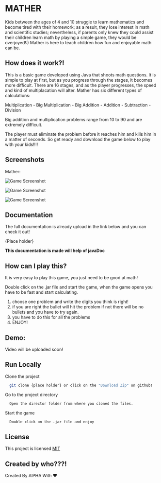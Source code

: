 # MATHER

Kids between the ages of 4 and 10 struggle to learn mathematics and become tired with their homework; as a result, they lose interest in math and scientific studies; nevertheless, if parents only knew they could assist their children learn math by playing a simple game, they would be overjoyed!:)
Mather is here to teach children how fun and enjoyable math can be.


## How does it work?!

This is a basic game developed using Java that shoots math questions. It is simple to play at first, but as you progress through the stages, it becomes more difficult. There are 16 stages, and as the player progresses, the speed and kind of multiplacation will alter. Mather has six different types of calculations:

Multiplication - Big Multiplication - Big Addition - Addition - Subtraction - Division

Big addition and multiplication problems range from 10 to 90 and are extremely difficult.

The player must eliminate the problem before it reaches him and kills him in a matter of seconds. So get ready and download the game below to play with your kids!!!!
## Screenshots
Mather:

![Game Screenshot](https://github.com/CoachAlpha/Final-CS/blob/master/Shots/1.png?raw=true)

![Game Screenshot](https://github.com/CoachAlpha/Final-CS/blob/master/Shots/2.png?raw=true)

![Game Screenshot](https://github.com/CoachAlpha/Final-CS/blob/master/Shots/3.png?raw=true)
## Documentation

The full documentation is already upload in the link below and you can check it out!

{Place holder}

**This documentation is made will help of javaDoc**
## How can I play this?

It is very easy to play this game, you just need to be good at math!

Double click on the .jar file and start the game, when the game opens you have to be fast and start calculating.

1. choose one problem and write the digits you think is right!
2. if you are right the bullet will hit the problem if not there will be no bullets and you have to try again.
3. you have to do this for all the problems
4. ENJOY!
## Demo:

Video will be uploaded soon!
## Run Locally

Clone the project

```bash
  git clone {place holder} or click on the "Download Zip" on github!
```

Go to the project directory

```bash
  Open the director folder from where you cloned the files.
```

Start the game

```bash
  Double click on the .jar file and enjoy
```


## License

This project is licensed 
[MIT](https://choosealicense.com/licenses/mit/)


## Created by who???!

Created By AlPHA With ❤️